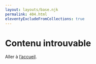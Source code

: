 ```yaml
---
layout: layouts/base.njk
permalink: 404.html
eleventyExcludeFromCollections: true
---
```

# Contenu introuvable

Aller à <a href="/">l’accueil</a>.

<!--

Read more: https://www.11ty.dev/docs/quicktips/not-found/

This will work for both GitHub pages and Netlify:

* https://help.github.com/articles/creating-a-custom-404-page-for-your-github-pages-site/
* https://www.netlify.com/docs/redirects/#custom-404

-->
